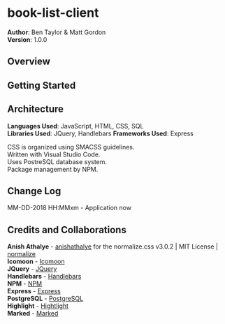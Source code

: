 # book-list-client

**Author**: Ben Taylor & Matt Gordon  
**Version**: 1.0.0

## Overview


## Getting Started


## Architecture
**Languages Used**: JavaScript, HTML, CSS, SQL  
**Libraries Used**: JQuery, Handlebars 
**Frameworks Used**: Express  

CSS is organized using SMACSS guidelines.  
Written with Visual Studio Code.  
Uses PostreSQL database system.  
Package management by NPM.

## Change Log

MM-DD-2018 HH:MMxm - Application now

## Credits and Collaborations
**Anish Athalye** - [anishathalye](https://github.com/anishathalye/?normalize) for the normalize.css v3.0.2 | MIT License | [normalize](git.io/normalize)  
**Icomoon** - [Icomoon](https://icomoon.io/)  
**JQuery** - [JQuery](https://jquery.com/)  
**Handlebars** - [Handlebars](http://handlebarsjs.com/)  
**NPM** - [NPM](https://www.npmjs.com/)  
**Express** - [Express](https://expressjs.com/)  
**PostgreSQL** - [PostgreSQL](https://www.postgresql.org/)  
**Highlight** - [Hightlight](https://highlightjs.org/)  
**Marked** - [Marked](https://marked.js.org)